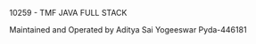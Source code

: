 <h>10259 - TMF JAVA FULL STACK</h>

<h>Maintained and Operated by Aditya Sai Yogeeswar Pyda-446181</h>
